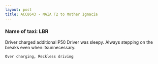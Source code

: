 ```yaml
---
layout: post
title: ACC8643 - NAIA T2 to Mother Ignacia
---
```


### Name of taxi: LBR

Driver charged additional P50
Driver was sleepy. 
Always stepping on the breaks even when itsunnecessary. 

```Over charging, Reckless driving```
